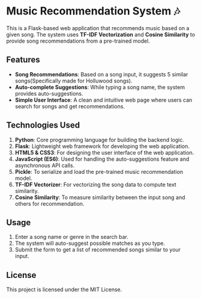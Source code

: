 # Music Recommendation System 🎶

This is a Flask-based web application that recommends music based on a given song. The system uses **TF-IDF Vectorization** and **Cosine Similarity** to provide song recommendations from a pre-trained model.

## Features

- **Song Recommendations**: Based on a song input, it suggests 5 similar songs(Specifically made for Holluwood songs).
- **Auto-complete Suggestions**: While typing a song name, the system provides auto-suggestions.
- **Simple User Interface**: A clean and intuitive web page where users can search for songs and get recommendations.
  

## Technologies Used

1. **Python**: Core programming language for building the backend logic.
2. **Flask**: Lightweight web framework for developing the web application.
3. **HTML5 & CSS3**: For designing the user interface of the web application.
4. **JavaScript (ES6)**: Used for handling the auto-suggestions feature and asynchronous API calls.
5. **Pickle**: To serialize and load the pre-trained music recommendation model.
6. **TF-IDF Vectorizer**: For vectorizing the song data to compute text similarity.
7. **Cosine Similarity**: To measure similarity between the input song and others for recommendation.


## Usage

1. Enter a song name or genre in the search bar.
2. The system will auto-suggest possible matches as you type.
3. Submit the form to get a list of recommended songs similar to your input.

## License

This project is licensed under the MIT License.


